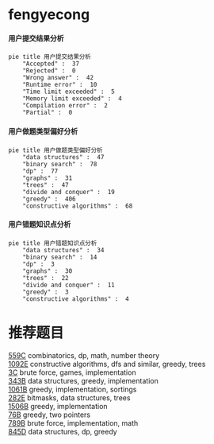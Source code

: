 # fengyecong

<!-- tabs:start -->



#### **用户提交结果分析**

```mermaid
pie title 用户提交结果分析
    "Accepted" :  37
    "Rejected" :  0
    "Wrong answer" :  42
    "Runtime error" :  10
    "Time limit exceeded" :  5
    "Memory limit exceeded" :  4
    "Compilation error" :  2
    "Partial" :  0
```

#### **用户做题类型偏好分析**

```mermaid
pie title 用户做题类型偏好分析
    "data structures" :  47
    "binary search" :  78
    "dp" :  77
    "graphs" :  31
    "trees" :  47
    "divide and conquer" :  19
    "greedy" :  406
    "constructive algorithms" :  68
```
#### **用户错题知识点分析**

```mermaid
pie title 用户错题知识点分析
    "data structures" :  34
    "binary search" :  14
    "dp" :  3
    "graphs" :  30
    "trees" :  22
    "divide and conquer" :  11
    "greedy" :  3
    "constructive algorithms" :  4
```



<!-- tabs:end -->
# 推荐题目
[559C](https://codeforces.com/contest/559/problem/C)		combinatorics,
                        dp,
                        math,
                        number theory		  
[1092E](https://codeforces.com/contest/1092/problem/E)		constructive algorithms,
                        dfs and similar,
                        greedy,
                        trees		  
[3C](https://codeforces.com/contest/3/problem/C)		brute force,
                        games,
                        implementation		  
[343B](https://codeforces.com/contest/343/problem/B)		data structures,
                        greedy,
                        implementation		  
[1061B](https://codeforces.com/contest/1061/problem/B)		greedy,
                        implementation,
                        sortings		  
[282E](https://codeforces.com/contest/282/problem/E)		bitmasks,
                        data structures,
                        trees		  
[1506B](https://codeforces.com/contest/1506/problem/B)		greedy,
                        implementation		  
[76B](https://codeforces.com/contest/76/problem/B)		greedy,
                        two pointers		  
[789B](https://codeforces.com/contest/789/problem/B)		brute force,
                        implementation,
                        math		  
[845D](https://codeforces.com/contest/845/problem/D)		data structures,
                        dp,
                        greedy		  
